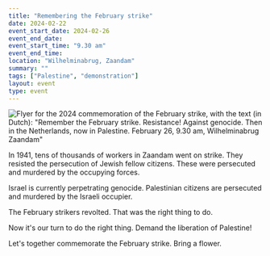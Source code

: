 ```yaml
---
title: "Remembering the February strike"
date: 2024-02-22
event_start_date: 2024-02-26
event_end_date: 
event_start_time: "9.30 am"
event_end_time: 
location: "Wilhelminabrug, Zaandam"
summary: ""
tags: ["Palestine", "demonstration"]
layout: event
type: event
---
```


![Flyer for the 2024 commemoration of the February strike, with the text (in Dutch): "Remember the February strike. Resistance! Against genocide. Then in the Netherlands, now in Palestine. February 26, 9.30 am, Wilhelminabrug Zaandam"](/img/februaristaking.jpg)

In 1941, tens of thousands of workers in Zaandam went on strike. They resisted the persecution of Jewish fellow citizens. These were persecuted and murdered by the occupying forces.

Israel is currently perpetrating genocide. Palestinian citizens are persecuted and murdered by the 
Israeli occupier.

The February strikers revolted. That was the right thing to do.

Now it's our turn to do the right thing. Demand the liberation of Palestine!

Let's together commemorate the February strike. Bring a flower.